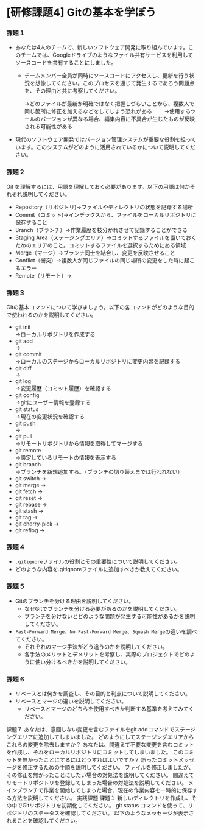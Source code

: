 # [研修課題4] Gitの基本を学ぼう

### 課題１

- あなたは4人のチームで、新しいソフトウェア開発に取り組んでいます。このチームでは、Googleドライブのようなファイル共有サービスを利用してソースコードを共有することにしました。
    - チームメンバー全員が同時にソースコードにアクセスし、更新を行う状況を想像してください。このプロセスを通じて発生するであろう問題点を、その理由と共に考察してください。
       
      →どのファイルが最新か明確ではなく把握しづらいことから、複数人で同じ箇所に修正を加えるなどをしてしまう恐れがある　　
      →使用するツールのバージョンが異なる場合、編集内容に不具合が生じたものが反映される可能性がある
      
- 現代のソフトウェア開発ではバージョン管理システムが重要な役割を担っています。このシステムがどのように活用されているかについて説明してください。

### 課題２

Git を理解するには、用語を理解しておく必要があります。以下の用語は何かそれぞれ説明してください。

- Repository（リポジトリ)→ファイルやディレクトリの状態を記録する場所
- Commit（コミット)→インデックスから、ファイルをローカルリポジトリに保存すること
- Branch（ブランチ）→作業履歴を枝分かれさせて記録することができる
- Staging Area（ステージングエリア）→コミットするファイルを置いておくためのエリアのこと。コミットするファイルを選択するためにある領域
- Merge（マージ）→ブランチ同士を結合し、変更を反映させること
- Conflict（衝突）→複数人が同じファイルの同じ場所の変更をした時に起こるエラー
- Remote（リモート）→

### 課題３

Gitの基本コマンドについて学びましょう。以下の各コマンドがどのような目的で使われるのかを説明してください。

- git init  
  →ローカルリポジトリを作成する
- git add  
  →
- git commit  
  →ローカルのステージからローカルリポジトリに変更内容を記録する
- git diff  
  →
- git log  
  →変更履歴（コミット履歴）を確認する
- git config  
  →gitにユーザー情報を登録する
- git status  
  →現在の変更状況を確認する
- git push  
  →
- git pull  
  →リモートリポジトリから情報を取得してマージする
- git remote  
  →設定しているリモートの情報を表示する
- git branch  
  →ブランチを新規追加する。（ブランチの切り替えまでは行われない）
- git switch
  → 
- git merge
  →
- git fetch
  →
- git reset
  →
- git rebase
  →
- git stash
  →
- git tag
  →
- git cherry-pick
  →
- git reflog
  →
### 課題４

- `.gitignore`ファイルの役割とその重要性について説明してください。
- どのような内容を.gitignoreファイルに追加すべきか教えてください。

### 課題５

- Gitのブランチを分ける理由を説明してください。
    - なぜGitでブランチを分ける必要があるのかを説明してください。
    - ブランチを分けないとどのような問題が発生する可能性があるかを説明してください。
- `Fast-Forward Merge`、`No Fast-Forward Merge`、`Squash Merge`の違いを調べてください。
    - それぞれのマージ手法がどう違うのかを説明してください。
    - 各手法のメリットとデメリットを考察し、実際のプロジェクトでどのように使い分けるべきかを説明してください。

### 課題６

- リベースとは何かを調査し、その目的と利点について説明してください。
- リベースとマージの違いを説明してください。
    - リベースとマージのどちらを使用すべきか判断する基準を考えてみてください。

課題７
あなたは、意図しない変更を含むファイルをgit addコマンドでステージングエリアに追加してしまいました。
どのようにしてステージングエリアからこれらの変更を除去しますか？
あなたは、間違えて不要な変更を含むコミットを作成し、それをローカルリポジトリにコミットしてしまいました。
このコミットを無かったことにするにはどうすればよいですか？
誤ったコミットメッセージを修正するための手順を説明してください。
ファイルを修正しましたが、その修正を無かったことにしたい場合の対処法を説明してください。
間違えてリモートリポジトリを登録してしまった場合の対処法を説明してください。
メインブランチで作業を開始してしまった場合、現在の作業内容を一時的に保存する方法を説明してください。
実践課題
課題１
新しいディレクトリを作成し、その中でGitリポジトリを初期化してください。
git status コマンドを使って、リポジトリのステータスを確認してください。
以下のようなメッセージが表示されることを確認してください。

